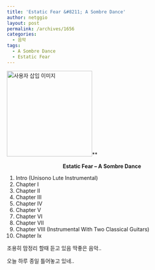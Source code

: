```yaml
---
title: 'Estatic Fear &#8211; A Sombre Dance'
author: netggio
layout: post
permalink: /archives/1656
categories:
  - 음악
tags:
  - A Sombre Dance
  - Estatic Fear
---
```

<img src="http://netggio.pe.kr/wp-content/uploads/1/1216234992.jpg" class="aligncenter" width="226" height="227" alt="사용자 삽입 이미지" />**</P>  


<DIV style="TEXT-ALIGN: center">
  <STRONG>Estatic Fear &#8211; A Sombre Dance</STRONG>
</DIV>

  


</STRONG>  
  
1. Intro (Unisono Lute Instrumental)   
2. Chapter I   
3. Chapter II   
4. Chapter III   
5. Chapter IV   
6. Chapter V   
7. Chapter VI   
8. Chapter VII   
9. Chapter VIII (Instrumental With Two Classical Guitars)   
10. Chapter Ix   
  
  
조용히 맘정리 할때 듣고 있음 딱좋은 음악..  
  
오늘 하루 종일 틀어놓고 있네.. </p>